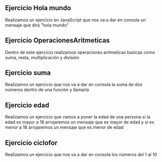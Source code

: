 ## Ejercicio Hola mundo
Realizamos un ejercicio en JavaScript que nos va a dar en consola un mensaje que dirá "hola mundo"

## Ejercicio OperacionesAritmeticas
Dentro de este ejercicio  realizamos operaciones aritmeticas basicas como suma, resta, multiplicación y división

## Ejercicio suma
Realizamos un ejercicio que nos va a dar en consola la suma de dos números dentro de una función y llamarla

## Ejercicio edad
Realizamos un ejercicio que vamos a poner la edad de una persona si la edad es mayor a 18 arrojaremos un mensaje que es mayor  de edad y si es menor a 18 arrojaremos un mensaje que es menor de edad

## Ejercicio ciclofor
Realizamos un ejercicio que nos va a dar en consola los números del 1 al 10